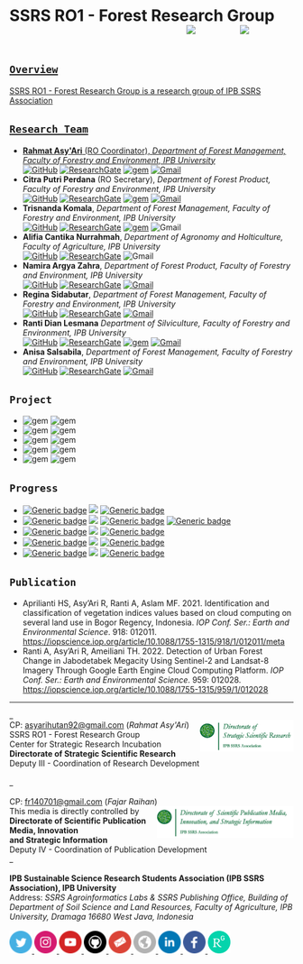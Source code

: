 # SSRS RO1 - Forest Research Group <a href="https://ssrs.ipb.ac.id/ro-1-forest/"><img src="https://github.com/ipbssrs/RO1-Forest/blob/9de66f8d96760f1dd315df2b7af0062259c60ccc/ADMIN/RO1-forest.png" align="right" width="95" /><a href="https://ssrs.ipb.ac.id/"><img src="https://github.com/ipbssrs/RO1-Forest/blob/9de66f8d96760f1dd315df2b7af0062259c60ccc/ADMIN/Logo2_kecil.png" align="right" width="95" />
<br /> 

##  `Overview`

SSRS RO1 - Forest Research Group is a research group of IPB SSRS Association 
  
  
##  `Research Team`
  - **Rahmat Asy'Ari** (RO Coordinator), _Department of Forest Management, Faculty of Forestry and Environment, IPB University_
    <br /> [![GitHub](https://img.shields.io/badge/GitHub-arihutan-darkgrey?style=flat&logo=github&logoColor=white)](https://github.com/arihutan/)  [![ResearchGate](https://img.shields.io/badge/ResearchGate-00CCBB?style=flat&logo=ResearchGate&logoColor=white)](https://www.researchgate.net/profile/Rahmat-Asyari)  [![gem](https://img.shields.io/badge/LinkedIn-0077B5?style=flat&logo=linkedin&logoColor=white)](https://www.linkedin.com/in/rahmat-asy-ari-21b59a1bb/) [![Gmail](https://img.shields.io/badge/Gmail-D14836?style=flat&logo=gmail&logoColor=white)](asyarihutan92@gmail.com)
  - **Citra Putri Perdana** (RO Secretary), _Department of Forest Product, Faculty of Forestry and Environment, IPB University_ 
   <br /> [![GitHub](https://img.shields.io/badge/GitHub-citraputriperdana-darkgrey?style=flat&logo=github&logoColor=white)](https://github.com/citraputriperdana)  [![ResearchGate](https://img.shields.io/badge/ResearchGate-00CCBB?style=flat&logo=ResearchGate&logoColor=white)](https://www.researchgate.net/profile/Citra-Putri-Perdana)  [![gem](https://img.shields.io/badge/LinkedIn-0077B5?style=flat&logo=linkedin&logoColor=white)](https://www.linkedin.com/in/citra-putri-perdana-4b1488248/)     [![Gmail](https://img.shields.io/badge/Gmail-D14836?style=flat&logo=gmail&logoColor=white)](citraputriperdana@apps.ipb.ac.id)
  - **Trisnanda Komala**, _Department of Forest Management, Faculty of Forestry and Environment, IPB University_
   <br /> [![GitHub](https://img.shields.io/badge/GitHub-trisnanda26k-darkgrey?style=flat&logo=github&logoColor=white)](https://github.com/trisnanda26k)  [![ResearchGate](https://img.shields.io/badge/ResearchGate-00CCBB?style=flat&logo=ResearchGate&logoColor=white)](https://www.researchgate.net/profile/Trisnanda-Komala)  [![gem](https://img.shields.io/badge/LinkedIn-0077B5?style=flat&logo=linkedin&logoColor=white)](https://www.linkedin.com/in/trisnanda-komala-087447226/)   ![Gmail](https://img.shields.io/badge/Gmail-D14836?style=flat&logo=gmail&logoColor=white)
  - **Alifia Cantika Nurrahmah**, _Department of Agronomy and Holticulture, Faculty of Agriculture, IPB University_
  <br /> [![GitHub](https://img.shields.io/badge/GitHub-LifAlifia-darkgrey?style=flat&logo=github&logoColor=white)](https://github.com/LifAlifia)  [![ResearchGate](https://img.shields.io/badge/ResearchGate-00CCBB?style=flat&logo=ResearchGate&logoColor=white)](https://www.researchgate.net/profile/Alifia-Cantika-Nurrahmah)    ![Gmail](https://img.shields.io/badge/Gmail-D14836?style=flat&logo=gmail&logoColor=white)
  - **Namira Argya Zahra**, _Department of Forest Product, Faculty of Forestry and Environment, IPB University_
   <br /> [![GitHub](https://img.shields.io/badge/GitHub-NamiraArgya-darkgrey?style=flat&logo=github&logoColor=white)](https://github.com/NamiraArgya)  [![ResearchGate](https://img.shields.io/badge/ResearchGate-00CCBB?style=flat&logo=ResearchGate&logoColor=white)](https://www.researchgate.net/profile/Namira-Argya-Zahra)    [![Gmail](https://img.shields.io/badge/Gmail-D14836?style=flat&logo=gmail&logoColor=white)](namiraargya@apps.ipb.ac.id)   
  - **Regina Sidabutar**, _Department of Forest Management, Faculty of Forestry and Environment, IPB University_
   <br /> [![GitHub](https://img.shields.io/badge/GitHub-reginasidabutar-darkgrey?style=flat&logo=github&logoColor=white)](https://github.com/reginasidabutar/)  [![ResearchGate](https://img.shields.io/badge/ResearchGate-00CCBB?style=flat&logo=ResearchGate&logoColor=white)](https://www.researchgate.net/profile/Regina-Sidabutar)   [![Gmail](https://img.shields.io/badge/Gmail-D14836?style=flat&logo=gmail&logoColor=white)](reginaasidabutar@apps.ipb.ac.id)   
  - **Ranti Dian Lesmana** _Department of Silviculture, Faculty of Forestry and Environment, IPB University_
    <br /> [![GitHub](https://img.shields.io/badge/GitHub-rantidianl-darkgrey?style=flat&logo=github&logoColor=white)](https://github.com/rantidianl/)  [![ResearchGate](https://img.shields.io/badge/ResearchGate-00CCBB?style=flat&logo=ResearchGate&logoColor=white)](https://www.researchgate.net/profile/Ranti-Dian-Lesmana)  [![gem](https://img.shields.io/badge/LinkedIn-0077B5?style=flat&logo=linkedin&logoColor=white)](https://www.linkedin.com/in/ranti-dian-lesmana-b315401b7/) [![Gmail](https://img.shields.io/badge/Gmail-D14836?style=flat&logo=gmail&logoColor=white)](rantilesmana@apps.ipb.ac.id)
  - **Anisa Salsabila**, _Department of Forest Management, Faculty of Forestry and Environment, IPB University_ 
   <br /> [![GitHub](https://img.shields.io/badge/GitHub-AnisaSalsabila42-darkgrey?style=flat&logo=github&logoColor=white)](https://github.com/AnisaSalsabila42)  [![ResearchGate](https://img.shields.io/badge/ResearchGate-00CCBB?style=flat&logo=ResearchGate&logoColor=white)](https://www.researchgate.net/profile/Anisa-Salsabila)    [![Gmail](https://img.shields.io/badge/Gmail-D14836?style=flat&logo=gmail&logoColor=white)](anisa42salsabila@apps.ipb.ac.id) 
  
##  `Project`
* ![gem](https://img.shields.io/badge/PROJECT_1-Vegetation_Mapping_Project-blue) ![gem](https://img.shields.io/badge/PUBLICATION-P1-blue)
* ![gem](https://img.shields.io/badge/PROJECT_2-Indonesia_Urban_Forest_Monitoring_Project-purple) ![gem](https://img.shields.io/badge/PUBLICATION-P2/P3-purple)
* ![gem](https://img.shields.io/badge/PROJECT_3-Indonesia_Deforestration_Monitoring_Project-yellow) ![gem](https://img.shields.io/badge/PUBLICATION-P4-yellow)
* ![gem](https://img.shields.io/badge/PROJECT_4-Java_Forest_Monitoring_Project-darkgreen) ![gem](https://img.shields.io/badge/PUBLICATION-P5-darkgreen)
* ![gem](https://img.shields.io/badge/PROJECT_5-National_Park_on_Indonesia_Project-coral) ![gem](https://img.shields.io/badge/PUBLICATION-P6-coral)
 
##  `Progress`
* [![Generic badge](https://img.shields.io/badge/PROJECT_1-FINISH-<COLOR>.svg)](https://shields.io/) ![](https://geps.dev/progress/100?dangerColor=800000&warningColor=ff9900&successColor=006600)  [![Generic badge](https://progress-bar.dev/100?title=P1&color=grey)](https://shields.io/) 
* [![Generic badge](https://img.shields.io/badge/PROJECT_2-ON_PROGRES-<COLOR>.svg)](https://shields.io/) ![](https://geps.dev/progress/90?dangerColor=800000&warningColor=ff9900&successColor=006600)  [![Generic badge](https://progress-bar.dev/100?title=P2&color=grey)](https://shields.io/)   [![Generic badge](https://progress-bar.dev/100?title=P3&color=grey)](https://shields.io/)  
* [![Generic badge](https://img.shields.io/badge/PROJECT_3-ON_PROGRES-<COLOR>.svg)](https://shields.io/) ![](https://geps.dev/progress/70?dangerColor=800000&warningColor=ff9900&successColor=006600)  [![Generic badge](https://progress-bar.dev/78?title=P4&color=grey)](https://shields.io/) 
* [![Generic badge](https://img.shields.io/badge/PROJECT_4-ON_PROGRES-<COLOR>.svg)](https://shields.io/) ![](https://geps.dev/progress/20?dangerColor=800000&warningColor=ff9900&successColor=006600)  [![Generic badge](https://progress-bar.dev/5?title=P5&color=grey)](https://shields.io/) 
* [![Generic badge](https://img.shields.io/badge/PROJECT_5-PRELIMINARY_STUDY-<COLOR>.svg)](https://shields.io/) ![](https://geps.dev/progress/10?dangerColor=800000&warningColor=ff9900&successColor=006600)   [![Generic badge](https://progress-bar.dev/2?title=P6&color=grey)](https://shields.io/) 

 
##  `Publication`
* Aprilianti HS, Asy’Ari R, Ranti A, Aslam MF. 2021. Identification and classification of vegetation indices values based on cloud computing on several land use in Bogor Regency, Indonesia. _IOP Conf. Ser.: Earth and Environmental Science_.  918: 012011. https://iopscience.iop.org/article/10.1088/1755-1315/918/1/012011/meta
* Ranti A, Asy’Ari R, Ameiliani TH. 2022. Detection of Urban Forest Change in Jabodetabek Megacity Using Sentinel-2 and Landsat-8 Imagery Through Google Earth Engine Cloud Computing Platform. _IOP Conf. Ser.: Earth and Environmental Science_. 959: 012028. https://iopscience.iop.org/article/10.1088/1755-1315/959/1/012028 

________________________________________________________________________________________________________________________________________________________
_
<br/> CP: asyarihutan92@gmail.com (*Rahmat Asy'Ari*)<img src="https://github.com/ipbssrs/ipbssrs/blob/e06c45804cf17ab573e55ff856c4c3b8bcf81b8e/logo-ssrs/Dir_Riset.png" align="right" width="33%" />
<br/> SSRS RO1 - Forest Research Group
  <br/> Center for Strategic Research Incubation
  <br/> **Directorate of Strategic Scientific Research**
  <br/> Deputy III - Coordination of Research Development 
<br/> 
<br/>
_
<br/>
<br/> CP: fr140701@gmail.com (*Fajar Raihan*)<img src="https://github.com/ipbssrs/ipbssrs/blob/e06c45804cf17ab573e55ff856c4c3b8bcf81b8e/logo-ssrs/Dir_Medpub.png" align="right" width="48%" />
<br/> This media is directly controlled by
  <br/> **Directorate of Scientific Publication Media, Innovation**
  <br/> **and Strategic Information**
  <br/> Deputy IV - Coordination of Publication Development
<br/> 
_
<br/>
<br/> **IPB Sustainable Science Research Students Association (IPB SSRS Association), IPB University**
<br/> Address: *SSRS Agroinformatics Labs & SSRS Publishing Office, Building of Department of Soil Science and Land Resources, Faculty of Agriculture, IPB University, Dramaga 16680 West Java, Indonesia*
<br /> 
<br /> <a href="https://twitter.com/ipbssrs_assoc">
  <img src="https://github.com/ipbssrs/ipbssrs/blob/9d7075b4b916601af7be6b1a809b79ca3ae9e6c5/logo-media/twitter.png" alt="Twitter" title="Twitter" width="40" height="40" /><a href="https://www.instagram.com/ipbssrs.assoc/">
  <img src="https://github.com/ipbssrs/ipbssrs/blob/9d7075b4b916601af7be6b1a809b79ca3ae9e6c5/logo-media/instagram.png" alt="instagram" title="instagram" width="40" height="40" /><a href="https://www.youtube.com/@ipbssrsassociation254">
  <img src="https://github.com/ipbssrs/ipbssrs/blob/9d7075b4b916601af7be6b1a809b79ca3ae9e6c5/logo-media/youtube.png" alt="youtube" title="youtube" width="40" height="40" /><a href="https://github.com/ipbssrs">
  <img src="https://github.com/ipbssrs/ipbssrs/blob/9d7075b4b916601af7be6b1a809b79ca3ae9e6c5/logo-media/github.png" alt="github" title="github" width="40" height="40" /><a href="ssrs@apps.ipb.ac.id">
  <img src="https://github.com/ipbssrs/ipbssrs/blob/9d7075b4b916601af7be6b1a809b79ca3ae9e6c5/logo-media/mail.png" alt="mail" title="mail" width="40" height="40" /><a href="https://ssrs.ipb.ac.id/">
  <img src="https://github.com/ipbssrs/ipbssrs/blob/9d7075b4b916601af7be6b1a809b79ca3ae9e6c5/logo-media/www.png" alt="website" title="website" width="40" height="40" /><a href="https://www.linkedin.com/company/ipb-sustainable-science-research-students-association/">
  <img src="https://github.com/ipbssrs/ipbssrs/blob/9d7075b4b916601af7be6b1a809b79ca3ae9e6c5/logo-media/linkedin.png" alt="Linkedin" title="Linkedin" width="40" height="40" /><a href="https://www.facebook.com/people/IPB-SSRS-Association/100082564195815/">
  <img src="https://github.com/ipbssrs/ipbssrs/blob/9d7075b4b916601af7be6b1a809b79ca3ae9e6c5/logo-media/facebook.png" alt="facebook" title="facebook" width="40" height="40" /><a href="https://www.researchgate.net/lab/IPB-SSRS-Association-Ipb-Ssrs-Association-2">
  <img src="https://github.com/ipbssrs/ipbssrs/blob/72c1d782bba8589d5429e8cb2426dccf50f11b6e/logo-media/1200px-ResearchGate_icon_SVG.svg.png" alt="ResearchGate" title="ResearchGate" width="40" height="40" />
  
  
  



